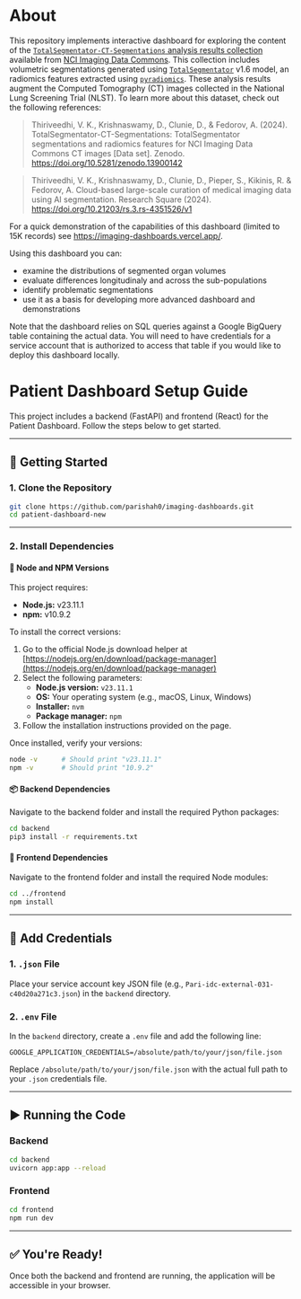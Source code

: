 # About

This repository implements interactive dashboard for exploring the content of the [`TotalSegmentator-CT-Segmentations` analysis results collection](https://doi.org/10.5281/zenodo.8347011) available from [NCI Imaging Data Commons](https://portal.imaging.datacommons.cancer.gov/explore/filters/?analysis_results_id=TotalSegmentator-CT-Segmentations). This collection includes volumetric segmentations generated using [`TotalSegmentator`](https://github.com/wasserth/TotalSegmentator) v1.6 model, an radiomics features extracted using [`pyradiomics`](https://github.com/AIM-Harvard/pyradiomics/). These analysis results augment the Computed Tomography (CT) images collected in the National Lung Screening Trial (NLST). To learn more about this dataset, check out the following references:

> Thiriveedhi, V. K., Krishnaswamy, D., Clunie, D., & Fedorov, A. (2024). TotalSegmentator-CT-Segmentations: TotalSegmentator segmentations and radiomics features for NCI Imaging Data Commons CT images [Data set]. Zenodo. https://doi.org/10.5281/zenodo.13900142

> Thiriveedhi, V. K., Krishnaswamy, D., Clunie, D., Pieper, S., Kikinis, R. & Fedorov, A. Cloud-based large-scale curation of medical imaging data using AI segmentation. Research Square (2024). https://doi.org/10.21203/rs.3.rs-4351526/v1
  
For a quick demonstration of the capabilities of this dashboard (limited to 15K records) see https://imaging-dashboards.vercel.app/.

Using this dashboard you can:
* examine the distributions of segmented organ volumes
* evaluate differences longitudinaly and across the sub-populations
* identify problematic segmentations
* use it as a basis for developing more advanced dashboard and demonstrations

Note that the dashboard relies on SQL queries against a Google BigQuery table containing the actual data. You will need to have credentials for a service account that is authorized to access that table if you would like to deploy this dashboard locally.

# Patient Dashboard Setup Guide

This project includes a backend (FastAPI) and frontend (React) for the Patient Dashboard. Follow the steps below to get started.

---

## 🚀 Getting Started

### 1. Clone the Repository

```bash
git clone https://github.com/parishah0/imaging-dashboards.git
cd patient-dashboard-new
```

---

### 2. Install Dependencies

#### 🧩 Node and NPM Versions

This project requires:

- **Node.js:** v23.11.1  
- **npm:** v10.9.2

To install the correct versions:

1. Go to the official Node.js download helper at [https://nodejs.org/en/download/package-manager](https://nodejs.org/en/download/package-manager)
2. Select the following parameters:
   - **Node.js version:** `v23.11.1`
   - **OS:** Your operating system (e.g., macOS, Linux, Windows)
   - **Installer:** `nvm`
   - **Package manager:** `npm`
3. Follow the installation instructions provided on the page.

Once installed, verify your versions:

```bash
node -v      # Should print "v23.11.1"
npm -v       # Should print "10.9.2"
```

#### 📦 Backend Dependencies

Navigate to the backend folder and install the required Python packages:

```bash
cd backend
pip3 install -r requirements.txt
```

#### 🎨 Frontend Dependencies

Navigate to the frontend folder and install the required Node modules:

```bash
cd ../frontend
npm install
```

---

## 🔐 Add Credentials

### 1. `.json` File

Place your service account key JSON file (e.g., `Pari-idc-external-031-c40d20a271c3.json`) in the `backend` directory.

### 2. `.env` File

In the `backend` directory, create a `.env` file and add the following line:

```env
GOOGLE_APPLICATION_CREDENTIALS=/absolute/path/to/your/json/file.json
```

Replace `/absolute/path/to/your/json/file.json` with the actual full path to your `.json` credentials file.

---

## ▶️ Running the Code

### Backend

```bash
cd backend
uvicorn app:app --reload
```

### Frontend

```bash
cd frontend
npm run dev
```

---

## ✅ You're Ready!

Once both the backend and frontend are running, the application will be accessible in your browser.
